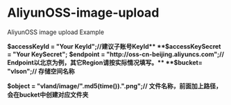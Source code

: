 # AliyunOSS-image-upload
AliyunOSS image upload Example

**$accessKeyId = "Your KeyId";//建议子账号KeyId**
**$accessKeySecret = "Your KeySecret";**
**$endpoint = "http://oss-cn-beijing.aliyuncs.com";// Endpoint以北京为例，其它Region请按实际情况填写。**
**$bucket= "vlson";// 存储空间名称**

**$object = "vland/image/".md5(time()).".png";// 文件名称，前面加上路径，会在bucket中创建对应文件夹**
